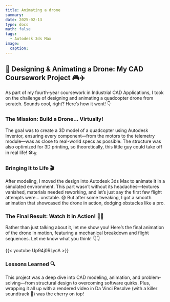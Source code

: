 ```yaml
---
title: Animating a drone
summary:
date: 2025-02-13
type: docs
math: false
tags:
  - Autodesk 3ds Max
image:
  caption:
---
```

## 🚀 Designing & Animating a Drone: My CAD Coursework Project 🎮✈️

As part of my fourth-year coursework in Industrial CAD Applications, I took on the challenge of designing and animating a quadcopter drone from scratch. Sounds cool, right? Here’s how it went! 👇

### The Mission: Build a Drone... Virtually!

The goal was to create a 3D model of a quadcopter using Autodesk Inventor, ensuring every component—from the motors to the telemetry module—was as close to real-world specs as possible. The structure was also optimized for 3D printing, so theoretically, this little guy could take off in real life! 🛠️🛸

### Bringing It to Life 🎬

After modeling, I moved the design into Autodesk 3ds Max to animate it in a simulated environment. This part wasn’t without its headaches—textures vanished, materials needed reworking, and let’s just say the first few flight attempts were... unstable. 😅 But after some tweaking, I got a smooth animation that showcased the drone in action, dodging obstacles like a pro.

### The Final Result: Watch It in Action! 🎥🔥

Rather than just talking about it, let me show you! Here’s the final animation of the drone in motion, featuring a mechanical breakdown and flight sequences. Let me know what you think! 👇👇

{{< youtube Up94j0RLycA >}}


### Lessons Learned 🔍

This project was a deep dive into CAD modeling, animation, and problem-solving—from structural design to overcoming software quirks. Plus, wrapping it all up with a rendered video in Da Vinci Resolve (with a killer soundtrack 🎵) was the cherry on top!





